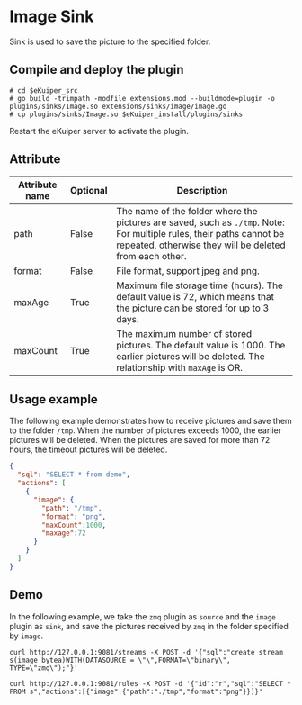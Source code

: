 # Image Sink

Sink is used to save the picture to the specified folder.

## Compile and deploy the plugin

```shell
# cd $eKuiper_src
# go build -trimpath -modfile extensions.mod --buildmode=plugin -o plugins/sinks/Image.so extensions/sinks/image/image.go
# cp plugins/sinks/Image.so $eKuiper_install/plugins/sinks
```

Restart the eKuiper server to activate the plugin.

## Attribute

| Attribute name | Optional | Description                                                                                                                                                                     |
|----------------|----------|---------------------------------------------------------------------------------------------------------------------------------------------------------------------------------|
| path           | False    | The name of the folder where the pictures are saved, such as `./tmp`. Note: For multiple rules, their paths cannot be repeated, otherwise they will be deleted from each other. |
| format         | False    | File format, support jpeg and png.                                                                                                                                              |
| maxAge         | True     | Maximum file storage time (hours). The default value is 72, which means that the picture can be stored for up to 3 days.                                                        |
| maxCount       | True     | The maximum number of stored pictures. The default value is 1000. The earlier pictures will be deleted. The relationship with `maxAge` is OR.                                   |

## Usage example

The following example demonstrates how to receive pictures and save them to the folder `/tmp`. When the number of pictures exceeds 1000, the earlier pictures will be deleted. When the pictures are saved for more than 72 hours, the timeout pictures will be deleted.

```json
{
  "sql": "SELECT * from demo",
  "actions": [
    {
      "image": {
        "path": "/tmp",
        "format": "png",
        "maxCount":1000,
        "maxage":72
      }
    }
  ]
}
```

## Demo

In the following example, we take the `zmq` plugin as `source` and the `image` plugin as `sink`, and save the pictures received by `zmq` in the folder specified by `image`.

```shell
curl http://127.0.0.1:9081/streams -X POST -d '{"sql":"create stream s(image bytea)WITH(DATASOURCE = \"\",FORMAT=\"binary\", TYPE=\"zmq\");"}'

curl http://127.0.0.1:9081/rules -X POST -d '{"id":"r","sql":"SELECT * FROM s","actions":[{"image":{"path":"./tmp","format":"png"}}]}'
```